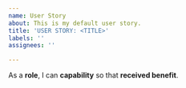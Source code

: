 ```yaml
---
name: User Story
about: This is my default user story.
title: 'USER STORY: <TITLE>'
labels: ''
assignees: ''

---
```


As a **role**, I can **capability** so that **received benefit**.

